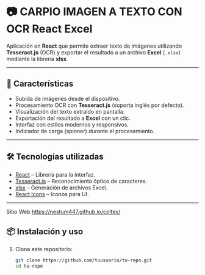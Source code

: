 # 📷 CARPIO IMAGEN A TEXTO CON OCR React Excel

Aplicación en **React** que permite extraer texto de imágenes utilizando **Tesseract.js** (OCR) y exportar el resultado a un archivo **Excel** (`.xlsx`) mediante la librería **xlsx**.  

---

## 🚀 Características

- Subida de imágenes desde el dispositivo.
- Procesamiento OCR con **Tesseract.js** (soporta inglés por defecto).
- Visualización del texto extraído en pantalla.
- Exportación del resultado a **Excel** con un clic.
- Interfaz con estilos modernos y responsivos.
- Indicador de carga (spinner) durante el procesamiento.

---

## 🛠️ Tecnologías utilizadas

- [React](https://react.dev/) – Librería para la interfaz.
- [Tesseract.js](https://tesseract.projectnaptha.com/) – Reconocimiento óptico de caracteres.
- [xlsx](https://www.npmjs.com/package/xlsx) – Generación de archivos Excel.
- [React Icons](https://react-icons.github.io/react-icons/) – Iconos para UI.

---
Sitio Web
https://nestum447.github.io/coltex/

## 📦 Instalación y uso

1. Clona este repositorio:

   ```bash
   git clone https://github.com/tuusuario/tu-repo.git
   cd tu-repo
